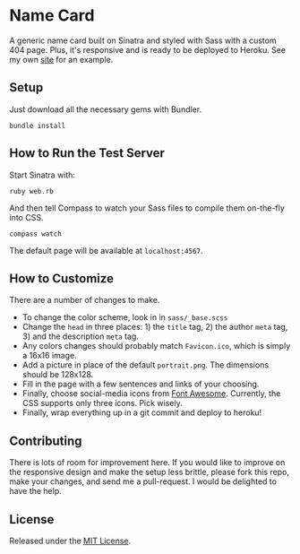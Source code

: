 # Name Card

A generic name card built on Sinatra and styled with Sass with a custom 404 page. Plus, it's responsive and is ready to be deployed to Heroku. See my own [site](http://www.enocompton.net) for an example.

## Setup

Just download all the necessary gems with Bundler.

```
bundle install
```

## How to Run the Test Server

Start Sinatra with:

```
ruby web.rb
```

And then tell Compass to watch your Sass files to compile them on-the-fly into CSS.

```
compass watch
```

The default page will be available at ```localhost:4567```.

## How to Customize

There are a number of changes to make.

* To change the color scheme, look in in `sass/_base.scss`
* Change the `head` in three places: 1) the `title` tag, 2) the author `meta` tag, 3) and the description `meta` tag.
* Any colors changes should probably match `Favicon.ico`, which is simply a 16x16 image.
* Add a picture in place of the default `portrait.png`. The dimensions should be 128x128.
* Fill in the page with a few sentences and links of your choosing.
* Finally, choose social-media icons from [Font Awesome](http://fortawesome.github.com/Font-Awesome/). Currently, the CSS supports only three icons. Pick wisely.
* Finally, wrap everything up in a git commit and deploy to heroku!

## Contributing

There is lots of room for improvement here. If you would like to improve on the responsive design and make the setup less brittle, please fork this repo, make your changes, and send me a pull-request. I would be delighted to have the help.

## License

Released under the [MIT License](http://opensource.org/licenses/MIT).


